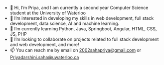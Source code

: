 - 👋 Hi, I’m Priya, and I am currently a second year Computer Science student at the University of Waterloo
- 👀 I’m interested in developing my skills in web development, full stack development, data science, AI and machine learning.
- 🌱 I’m currently learning Python, Java, Springboot, Angular, HTML, CSS, JS, PHP
- 💞️ I’m looking to collaborate on projects related to full stack development and web development, and more! 
- 📫 You can reach me by email on 2002sahapriya@gmail.com or Priyadarshini.saha@uwaterloo.ca


